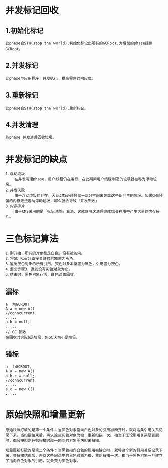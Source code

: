 # 并发标记回收
## 1.初始化标记
    此phase会STW(stop the world),初始化标记出所有的GCRoot,为后面的phase提供GCRoot。
## 2.并发标记
    此phase与应用程序，并发执行，提高程序的响应度。
## 3.重新标记
    此phase会STW(stop the world),重新标记。

## 4.并发清理
    些phase 并发清理回收垃圾。

# 并发标记的缺点
    1.浮动垃圾
        在并发清理phase，用户线程仍在运行，在此期间用户线程制造的垃圾就被称为浮动垃圾。
    2.并发失败
        由于浮动垃圾的存在，因此CMS必须预留一部分空间来装载这些新产生的垃圾。如果CMS预留的内存无法容纳浮动垃圾，那么就会导致「并发失败」
    3.内存碎片
        由于CMS采用的是「标记清除」算法，这就意味这清理完成后会在堆中产生大量的内存碎片。


# 三色标记算法
    1.刚开始，所有的对象都是白色，没有被访问。
    2.将GC Roots直接关联的对象置为灰色。
    3.遍历灰色对象的所有引用，灰色对象本身置为黑色，引用置为灰色。
    4.重复步骤3，直到没有灰色对象为止。
    5.结束时，黑色对象存活，白色对象回收。

## 漏标
    a  为GCROOT
    A a = new A()
    //conncurrent
    .....
    a.b = null;
    .....
    // GC 回收
    在回收时实际b是垃圾，但GC认为不是垃圾。
## 错标
    a  为GCROOT,
    A a = new A()
    a.b.c = null;
    //conncurrent
    .....
    a.c = new C()
    .....

# 原始快照和增量更新
    原始快照打破的是第一个条件：当灰色对象指向白色对象的引用被断开时，就将这条引用关系记录下来。当扫描结束后，再以这些灰色对象为根，重新扫描一次。相当于无论引用关系是否删除，都会按照刚开始扫描时那一瞬间的对象图快照来扫描。
    
    增量更新打破的是第二个条件：当黑色指向白色的引用被建立时，就将这个新的引用关系记录下来，等扫描结束后，再以这些记录中的黑色对象为根，重新扫描一次。相当于黑色对象一旦建立了指向白色对象的引用，就会变为灰色对象。



